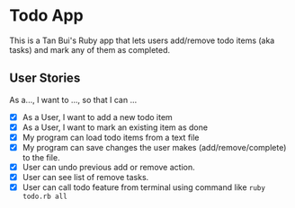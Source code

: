 # Todo App

This is a Tan Bui's Ruby app that lets users add/remove todo items (aka tasks) and mark any of them as completed.

## User Stories

As a..., I want to ..., so that I can ...


- [x] As a User, I want to add a new todo item
- [x] As a User, I want to mark an existing item as done
- [x] My program can load todo items from a text file
- [x] My program can save changes the user makes (add/remove/complete) to the file.
- [x] User can undo previous add or remove action.
- [x] User can see list of remove tasks.
- [x] User can call todo feature from terminal using command like `ruby todo.rb all`
